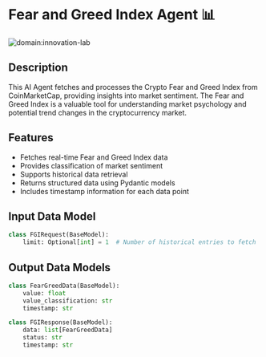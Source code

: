 # Fear and Greed Index Agent 📊

![domain:innovation-lab](https://img.shields.io/badge/innovation--lab-3D8BD3)

## Description

This AI Agent fetches and processes the Crypto Fear and Greed Index from CoinMarketCap, providing insights into market sentiment. The Fear and Greed Index is a valuable tool for understanding market psychology and potential trend changes in the cryptocurrency market.

## Features

- Fetches real-time Fear and Greed Index data
- Provides classification of market sentiment
- Supports historical data retrieval
- Returns structured data using Pydantic models
- Includes timestamp information for each data point

## Input Data Model

```python
class FGIRequest(BaseModel):
    limit: Optional[int] = 1  # Number of historical entries to fetch
```

## Output Data Models

```python
class FearGreedData(BaseModel):
    value: float
    value_classification: str
    timestamp: str

class FGIResponse(BaseModel):
    data: list[FearGreedData]
    status: str
    timestamp: str
```

